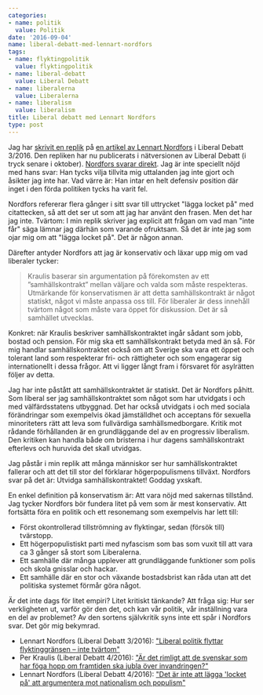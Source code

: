 ```yaml
---
categories:
- name: politik
  value: Politik
date: '2016-09-04'
name: liberal-debatt-med-lennart-nordfors
tags:
- name: flyktingpolitik
  value: flyktingpolitik
- name: liberal-debatt
  value: Liberal Debatt
- name: liberalerna
  value: Liberalerna
- name: liberalism
  value: liberalism
title: Liberal debatt med Lennart Nordfors
type: post
---
```

Jag har [skrivit en replik](http://www.liberaldebatt.se/2016/08/ar-det-rimligt-att-de-svenskar-som-har-foga-hopp-om-framtiden-har-svart-att-hitta-bostad-ar-radda-for-arbetsloshet-ska-jubla-over-invandringen/) på [en artikel av Lennart Nordfors](http://www.liberaldebatt.se/2016/07/liberal-politik-flyttar-flyktinggransen-inte-tvartom/) i Liberal Debatt 3/2016. Den repliken har nu publicerats i nätversionen av Liberal Debatt (i tryck senare i oktober). [Nordfors svarar direkt](http://www.liberaldebatt.se/2016/08/det-ar-inte-att-lagga-locket-pa-att-argumentera-mot-nationalism-och-populism/). Jag är inte speciellt nöjd med hans svar: Han tycks vilja tillvita mig uttalanden jag inte gjort och åsikter jag inte har. Vad värre är: Han intar en helt defensiv position där inget i den förda politiken tycks ha varit fel.



Nordfors refererar flera gånger i sitt svar till uttrycket "lägga locket på" med citattecken, så att det ser ut som att jag har använt den frasen. Men det har jag inte. Tvärtom: I min replik skriver jag explicit att frågan om vad man "inte får" säga lämnar jag därhän som varande ofruktsam. Så det är inte jag som ojar mig om att "lägga locket på". Det är någon annan.

Därefter antyder Nordfors att jag är konservativ och läxar upp mig om vad liberaler tycker:

> Kraulis baserar sin argumentation på förekomsten av ett ”samhällskontrakt” mellan väljare och valda som måste respekteras. Utmärkande för konservatismen är att detta samhällskontrakt är något statiskt, något vi måste anpassa oss till. För liberaler är dess innehåll tvärtom något som måste vara öppet för diskussion. Det är så samhället utvecklas.

Konkret: när Kraulis beskriver samhällskontraktet ingår sådant som jobb, bostad och pension. För mig ska ett samhällskontrakt betyda med än så. För mig handlar samhällskontraktet också om att Sverige ska vara ett öppet och tolerant land som respekterar fri- och rättigheter och som engagerar sig internationellt i dessa frågor. Att vi ligger långt fram i försvaret för asylrätten följer av detta.

Jag har inte påstått att samhällskontraktet är statiskt. Det är Nordfors påhitt. Som liberal ser jag samhällskontraktet som något som har utvidgats i och med välfärdsstatens utbyggnad. Det har också utvidgats i och med sociala förändringar som exempelvis ökad jämställdhet och acceptans för sexuella minoriteters rätt att leva som fullvärdiga samhällsmedborgare. Kritik mot rådande förhållanden är en grundläggande del av en progressiv liberalism. Den kritiken kan handla både om bristerna i hur dagens samhällskontrakt efterlevs och huruvida det skall utvidgas.

Jag påstår i min replik att många människor ser hur samhällskontraktet fallerar och att det till stor del förklarar högerpopulismens tillväxt. Nordfors svar på det är: Utvidga samhällskontraktet! Goddag yxskaft.

En enkel definition på konservatism är: Att vara nöjd med sakernas tillstånd. Jag tycker Nordfors bör fundera litet på vem som är mest konservativ. Att fortsätta föra en politik och ett resonemang som exempelvis har lett till:

- Först okontrollerad tillströmning av flyktingar, sedan (försök till) tvärstopp.
- Ett högerpopulistiskt parti med nyfascism som bas som vuxit till att vara ca 3 gånger så stort som Liberalerna.
- Ett samhälle där många upplever att grundläggande funktioner som polis och skola gnisslar och hackar.
- Ett samhälle där en stor och växande bostadsbrist kan råda utan att det politiska systemet förmår göra något.

Är det inte dags för litet empiri? Litet kritiskt tänkande? Att fråga sig: Hur ser verkligheten ut, varför gör den det, och kan vår politik, vår inställning vara en del av problemet? Av den sortens självkritik syns inte ett spår i Nordfors svar. Det gör mig bekymrad.

- Lennart Nordfors (Liberal Debatt 3/2016): ["Liberal politik flyttar flyktinggränsen – inte tvärtom"](http://www.liberaldebatt.se/2016/07/liberal-politik-flyttar-flyktinggransen-inte-tvartom/)
- Per Kraulis (Liberal Debatt 4/2016): ["Är det rimligt att de svenskar som har föga hopp om framtiden ska jubla över invandringen?"](http://www.liberaldebatt.se/2016/08/ar-det-rimligt-att-de-svenskar-som-har-foga-hopp-om-framtiden-har-svart-att-hitta-bostad-ar-radda-for-arbetsloshet-ska-jubla-over-invandringen/)
- Lennart Nordfors (Liberal Debatt 4/2016): ["Det är inte att lägga 'locket på' att argumentera mot nationalism och populism"](http://www.liberaldebatt.se/2016/08/det-ar-inte-att-lagga-locket-pa-att-argumentera-mot-nationalism-och-populism/)

